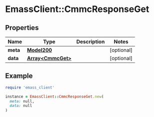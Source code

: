 # EmassClient::CmmcResponseGet

## Properties

| Name | Type | Description | Notes |
| ---- | ---- | ----------- | ----- |
| **meta** | [**Model200**](Model200.md) |  | [optional] |
| **data** | [**Array&lt;CmmcGet&gt;**](CmmcGet.md) |  | [optional] |

## Example

```ruby
require 'emass_client'

instance = EmassClient::CmmcResponseGet.new(
  meta: null,
  data: null
)
```

